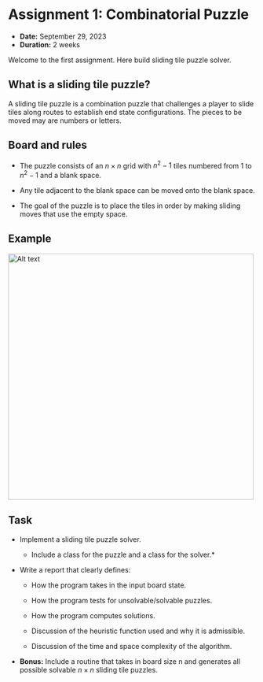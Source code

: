 # Assignment 1: Combinatorial Puzzle

- **Date:** September 29, 2023
- **Duration:** 2 weeks

Welcome to the first assignment. Here build sliding tile puzzle solver. 

## What is a sliding tile puzzle?

A sliding tile puzzle is a combination puzzle that challenges a player to slide tiles along routes to establish end state configurations. The pieces to be moved may are numbers or letters.

## Board and rules

- The puzzle consists of an $n \times n$ grid with $n^2 - 1$ tiles numbered from 1 to $n^2 - 1$ and a blank space.

- Any tile adjacent to the blank space can be moved onto the blank space.

- The goal of the puzzle is to place the tiles in order by making sliding moves that use the empty space.

## Example

<img src="https://upload.wikimedia.org/wikipedia/commons/thumb/a/a4/15-puzzle-02.jpg/1200px-15-puzzle-02.jpg" alt="Alt text" width="500" height="500"/>

## Task

- Implement a sliding tile puzzle solver. 

    - Include a class for the puzzle and a class for the solver.*

- Write a report that clearly defines:

    - How the program takes in the input board state.

    - How the program tests for unsolvable/solvable puzzles.

    - How the program computes solutions. 

    - Discussion of the heuristic function used and why it is admissible.

    - Discussion of the time and space complexity of the algorithm.

- **Bonus:** Include a routine that takes in board size n and generates all possible solvable $n \times n$ sliding tile puzzles.